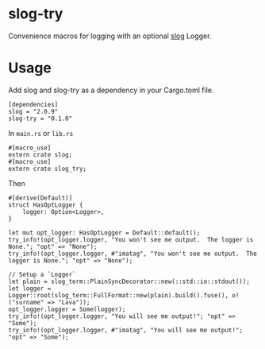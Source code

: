# slog-try
Convenience macros for logging with an optional [slog](https://github.com/slog-rs/slog) Logger.

# Usage
Add slog and slog-try as a dependency in your Cargo.toml file.

    [dependencies]
    slog = "2.0.9"
    slog-try = "0.1.0"

In `main.rs` or `lib.rs`

    #[macro_use]
    extern crate slog;
    #[macro_use]
    extern crate slog_try;

Then

    #[derive(Default)]
    struct HasOptLogger {
        logger: Option<Logger>,
    }

    let mut opt_logger: HasOptLogger = Default::default();
    try_info!(opt_logger.logger, "You won't see me output.  The logger is None."; "opt" => "None");
    try_info!(opt_logger.logger, #"imatag", "You won't see me output.  The logger is None."; "opt" => "None");

    // Setup a `Logger`
    let plain = slog_term::PlainSyncDecorator::new(::std::io::stdout());
    let logger = Logger::root(slog_term::FullFormat::new(plain).build().fuse(), o!("surname" => "Lava"));
    opt_logger.logger = Some(logger);
    try_info!(opt_logger.logger, "You will see me output!"; "opt" => "Some");
    try_info!(opt_logger.logger, #"imatag", "You will see me output!"; "opt" => "Some");